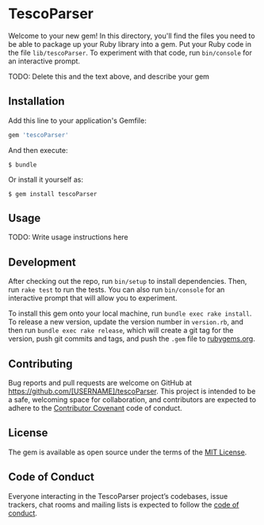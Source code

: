 # TescoParser

Welcome to your new gem! In this directory, you'll find the files you need to be able to package up your Ruby library into a gem. Put your Ruby code in the file `lib/tescoParser`. To experiment with that code, run `bin/console` for an interactive prompt.

TODO: Delete this and the text above, and describe your gem

## Installation

Add this line to your application's Gemfile:

```ruby
gem 'tescoParser'
```

And then execute:

    $ bundle

Or install it yourself as:

    $ gem install tescoParser

## Usage

TODO: Write usage instructions here

## Development

After checking out the repo, run `bin/setup` to install dependencies. Then, run `rake test` to run the tests. You can also run `bin/console` for an interactive prompt that will allow you to experiment.

To install this gem onto your local machine, run `bundle exec rake install`. To release a new version, update the version number in `version.rb`, and then run `bundle exec rake release`, which will create a git tag for the version, push git commits and tags, and push the `.gem` file to [rubygems.org](https://rubygems.org).

## Contributing

Bug reports and pull requests are welcome on GitHub at https://github.com/[USERNAME]/tescoParser. This project is intended to be a safe, welcoming space for collaboration, and contributors are expected to adhere to the [Contributor Covenant](http://contributor-covenant.org) code of conduct.

## License

The gem is available as open source under the terms of the [MIT License](https://opensource.org/licenses/MIT).

## Code of Conduct

Everyone interacting in the TescoParser project’s codebases, issue trackers, chat rooms and mailing lists is expected to follow the [code of conduct](https://github.com/[USERNAME]/tescoParser/blob/master/CODE_OF_CONDUCT.md).
